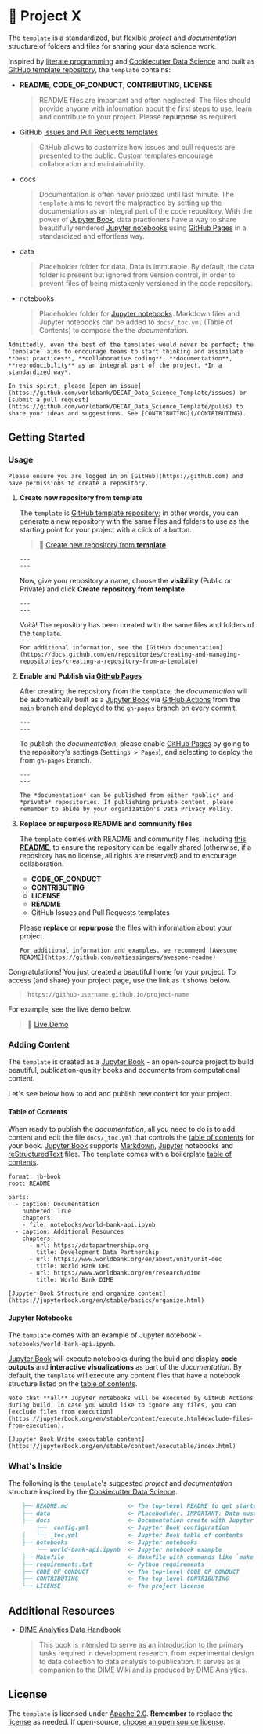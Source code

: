 # 🚀 Project X

The `template` is a standardized, but flexible *project* and *documentation* structure of folders and files for sharing your data science work.

Inspired by [literate programming](http://www.literateprogramming.com) and [Cookiecutter Data Science](https://drivendata.github.io/cookiecutter-data-science/) and built as [GitHub template repository](https://docs.github.com/en/repositories/creating-and-managing-repositories/creating-a-repository-from-a-template), the `template` contains:

- **README**, **CODE_OF_CONDUCT**, **CONTRIBUTING**, **LICENSE**
    > README files are important and often neglected. The files should provide anyone with information about the first steps to use, learn and contribute to your project. Please **repurpose** as required.

- GitHub [Issues and Pull Requests templates](https://docs.github.com/en/communities/using-templates-to-encourage-useful-issues-and-pull-requests/configuring-issue-templates-for-your-repository)
    > GitHub allows to customize how issues and pull requests are presented to the public. Custom templates encourage collaboration and maintainability.

- docs

    > Documentation is often never priotized until last minute. The `template` aims to revert the malpractice by setting up the documentation as an integral part of the code repository. With the power of [Jupyter Book](https://jupyterbook.org), data practioners have a way to share beautifully rendered [Jupyter notebooks](https://jupyter.org) using [GitHub Pages](https://pages.github.com) in a standardized and effortless way.

- data
    > Placeholder folder for data. Data is immutable. By default, the data folder is present but ignored from version control, in order to prevent files of being mistakenly versioned in the code repository.

- notebooks
    > Placeholder folder for [Jupyter notebooks](https://jupyter.org). Markdown files and Jupyter notebooks can be added to `docs/_toc.yml` (Table of Contents) to compose the the *documentation*.

```{important}
Admittedly, even the best of the templates would never be perfect; the `template` aims to encourage teams to start thinking and assimilate **best practices**, **collaborative coding**, **documentation**​, **reproducibility​** as an integral part of the project. *In a standardized way*.

In this spirit, please [open an issue](https://github.com/worldbank/DECAT_Data_Science_Template/issues) or [submit a pull request](https://github.com/worldbank/DECAT_Data_Science_Template/pulls) to share your ideas and suggestions. See [CONTRIBUTING](/CONTRIBUTING).
```

## Getting Started

### Usage

```{margin} ✨ Can't see the repository?
Please ensure you are logged in on [GitHub](https://github.com) and have permissions to create a repository.
```

1. **Create new repository from template**

    The `template` is [GitHub template repository](https://docs.github.com/en/repositories/creating-and-managing-repositories/creating-a-repository-from-a-template); in other words, you can generate a new repository with the same files and folders to use as the starting point for your project with a click of a button.

    > 🌟 [Create new repository from **template**](https://github.com/datapartnership/template/generate)

    ```{figure} docs/images/github-template.png
    ---
    ---
    ```

    Now, give your repository a name, choose the **visibility** (Public or Private) and click **Create repository from template**.

    ```{figure} docs/images/github-template-create.png
    ---
    ---
    ```

    Voilà! The repository has been created with the same files and folders of the `template`.

    ```{seealso}
    For additional information, see the [GitHub documentation](https://docs.github.com/en/repositories/creating-and-managing-repositories/creating-a-repository-from-a-template)
    ```

2. **Enable and Publish via [GitHub Pages](https://pages.github.com)**

    After creating the repository from the `template`, the *documentation* will be automatically built as a [Jupyter Book](https://jupyterbook.org) via [GitHub Actions](https://github.com/features/actions) from the `main` branch and deployed to the `gh-pages` branch on every commit.

    ```{figure} docs/images/github-template-action.png
    ---
    ---
    ```

    To publish the *documentation*, please enable [GitHub Pages](https://pages.github.com) by going to the repository's settings (`Settings > Pages`), and selecting to deploy the from `gh-pages` branch.

    ```{figure} docs/images/github-template-pages.png
    ---
    ---
    ```

    ```{tip}
    The *documentation* can be published from either *public* and *private* repositories. If publishing private content, please remember to abide by your organization's Data Privacy Policy.

    ```

3. **Replace or repurpose README and community files**

    The `template` comes with README and community files, including [this **README**](README), to ensure the repository can be legally shared (otherwise, if a repository has no license, all rights are reserved) and to encourage collaboration.

      - **CODE_OF_CONDUCT**
      - **CONTRIBUTING**
      - **LICENSE**
      - **README**
      - GitHub Issues and Pull Requests templates

    Please **replace** or **repurpose** the files with information about your project.

    ```{seealso}
    For additional information and examples, we recommend [Awesome README](https://github.com/matiassingers/awesome-readme)
    ```

Congratulations! You just created a beautiful home for your project. To access (and share) your project page, use the link as it shows below.

> `https://github-username.github.io/project-name`

For example, see the live demo below.

> 🌟 [Live Demo](https://datapartnership.org/template)

### Adding Content

The `template` is created as a [Jupyter Book](https://jupyterbook.org/intro.html) - an open-source project to build beautiful, publication-quality books and documents from computational content.

Let's see below how to add and publish new content for your project.

#### Table of Contents

When ready to publish the *documentation*, all you need to do is to add content and edit the file `docs/_toc.yml` that controls the [table of contents](#table-of-contents) for your book. [Jupyter Book](https://jupyterbook.org) supports [Markdown](https://daringfireball.net/projects/markdown/), [Jupyter](https://jupyter.org) notebooks and [reStructuredText](https://docutils.sourceforge.io/rst.html) files. The `template` comes with a boilerplate [table of contents](#table-of-contents).

```
format: jb-book
root: README

parts:
  - caption: Documentation
    numbered: True
    chapters:
    - file: notebooks/world-bank-api.ipynb
  - caption: Additional Resources
    chapters:
      - url: https://datapartnership.org
        title: Development Data Partnership
      - url: https://www.worldbank.org/en/about/unit/unit-dec
        title: World Bank DEC
      - url: https://www.worldbank.org/en/research/dime
        title: World Bank DIME
```

```{seealso}
[Jupyter Book Structure and organize content](https://jupyterbook.org/en/stable/basics/organize.html)
```

#### Jupyter Notebooks

The `template` comes with an example of Jupyter notebook - `notebooks/world-bank-api.ipynb`.

[Jupyter Book](https://jupyterbook.org) will execute notebooks during the build and display **code outputs** and **interactive visualizations** as part of the *documentation*. By default, the `template` will execute any content files that have a notebook structure listed on the [table of contents](#table-of-contents).

```{important}
Note that **all** Jupyter notebooks will be executed by GitHub Actions during build. In case you would like to ignore any files, you can [exclude files from execution](https://jupyterbook.org/en/stable/content/execute.html#exclude-files-from-execution).
```

```{seealso}
[Jupyter Book Write executable content](https://jupyterbook.org/en/stable/content/executable/index.html)
```

### What's Inside

The following is the `template`'s suggested *project* and *documentation* structure inspired by the [Cookiecutter Data Science](https://drivendata.github.io/cookiecutter-data-science/).

```markdown
    ├── README.md                 <- The top-level README to get started using this project.
    ├── data                      <- Placehodlder. IMPORTANT: Data must not be commited to GitHub
    ├── docs                      <- Documentation create with Jupyter Book
        ├── _config.yml           <- Jupyter Book configuration
    │   └── _toc.yml              <- Jupyter Book table of contents
    ├── notebooks                 <- Jupyter notebooks
        └── world-bank-api.ipynb  <- Jupyter notebook example
    ├── Makefile                  <- Makefile with commands like `make docs` or `make data`
    ├── requirements.txt          <- Python requirements
    ├── CODE_OF_CONDUCT           <- The top-level CODE_OF_CONDUCT
    ├── CONTRIBUTING              <- The top-level CONTRIBUTING
    └── LICENSE                   <- The project license
```

## Additional Resources

- [DIME Analytics Data Handbook](https://worldbank.github.io/dime-data-handbook/)
    > This book is intended to serve as an introduction to the primary tasks required in development research, from experimental design to data collection to data analysis to publication. It serves as a companion to the DIME Wiki and is produced by DIME Analytics.

## License

The `template` is licensed under [Apache 2.0](https://www.apache.org/licenses/LICENSE-2.0). **Remember** to replace the [license](LICENSE) as needed. If open-source, [choose an open source license](https://choosealicense.com).

